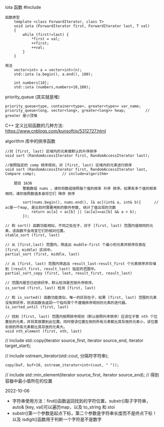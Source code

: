 iota 函数  #include <numeric>

    函数原型
        template <class ForwardIterator, class T>
        void iota (ForwardIterator first, ForwardIterator last, T val)
        {
            while (first!=last) {
                *first = val;
                ++first;
                ++val;
            }
        }

    用法
        vector<int> a = vector<int>(n);
        std::iota (a.begin(), a.end(), 100);

        int numbers[10];
        std::iota (numbers,numbers+10,100);

priority_queue (其实就是堆)

	priority_queue<type, container<type>, greater<type>> var_name;
	priority_queue<long, vector<long>, greater<long>> heap;			// greater 是小顶堆

C++ 定义比较函数的几种方法: https://www.cnblogs.com/kunsoft/p/5312727.html

algorithm 库中的排序函数

	//对 [first, last) 区域内的元素做默认的升序排序
	void sort (RandomAccessIterator first, RandomAccessIterator last);
	
	//按照指定的 comp 排序规则，对 [first, last) 区域内的元素进行排序
	void sort (RandomAccessIterator first, RandomAccessIterator last, Compare comp);			// include<algorithm>

		题目 1636
			整数数组 nums ，请你将数组按照每个值的频率 升序 排序。如果有多个值的频率相同，请你按照数值本身将它们 降序 排序
	
			sort(nums.begin(), nums.end(), [& ac](int& a, int& b){		// ac是一个map, 是比较时需要用到的额外参数, 统计了值出现的次数
	            return ac[a] < ac[b] || (ac[a]==ac[b] && a > b);
	        });
	
	// 和 sort() 函数功能相似，不同之处在于，对于 [first, last) 范围内值相同的元素，该函数不会改变它们的相对位置。
	stable_sort (first, last)

	// 从 [first,last) 范围内，筛选出 muddle-first 个最小的元素并排序存放在 [first，middle) 区间中。
	partial_sort (first, middle, last)	

	// 从 [first, last) 范围内筛选出 result_last-result_first 个元素排序并存储到 [result_first, result_last) 指定的范围中。
	partial_sort_copy (first, last, result_first, result_last)

	// 范围内是否已经排好序，默认检测是否按升序排序。
	is_sorted (first, last)	检测 [first, last)

	// 和 is_sorted() 函数功能类似，唯一的区别在于，如果 [first, last) 范围的元素没有排好序，则该函数会返回一个指向首个不遵循排序规则的元素的迭代器。
	is_sorted_until (first, last)	

	// 找到 [first, last) 范围内按照排序规则（默认按照升序排序）应该位于第 nth 个位置处的元素，并将其放置到此位置。同时使该位置左侧的所有元素都比其存放的元素小，该位置右侧的所有元素都比其存放的元素大。
	void nth_element (first, nth, last)	

// include<algorithm>
std::copy(iterator source_first, iterator source_end, iterator target_start);				

// include<iterator>
ostream_iterator<type>(std::cout, 分隔符字符串);	
	
	copy(buf, buf+10, ostream_iterator<int>(cout, " "));

// include<algorithm>
std::min_element(iterator source_first, iterator source_end);	// 得到容器中最小值所在的位置

2022-10-06
- 字符串使用方法：find()函数返回找到的字符位置，substr()取子字符串，auto& [key, val]可以遍历map，以及 to_string 和 stoi
- substr()第一个参数是起点下标，第二个参数是字符串长度而不是终点下标！ 以及 isdigit()函数用于判断一个字符是不是数字